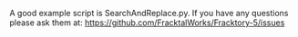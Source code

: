 A good example script is SearchAndReplace.py.
If you have any questions please ask them at: 
https://github.com/FracktalWorks/Fracktory-5/issues 